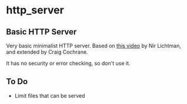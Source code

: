 # http_server
## Basic HTTP Server
Very basic minimalist HTTP server. Based on [this video](https://www.youtube.com/watch?v=2HrYIl6GpYg) by Nir Lichtman, and extended by Craig Cochrane.

It has no security or error checking, so don't use it.

## To Do
- Limit files that can be served
